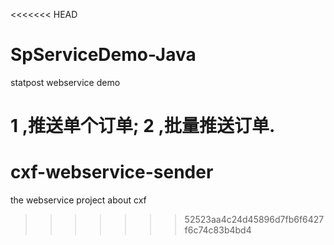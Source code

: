 <<<<<<< HEAD
# SpServiceDemo-Java
statpost webservice demo

1 ,推送单个订单;
2 ,批量推送订单.
=======
# cxf-webservice-sender
the webservice project about cxf
>>>>>>> 52523aa4c24d45896d7fb6f6427f6c74c83b4bd4
